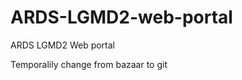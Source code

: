 ARDS-LGMD2-web-portal
=====================

ARDS LGMD2 Web portal 

Temporalily change from bazaar to git
